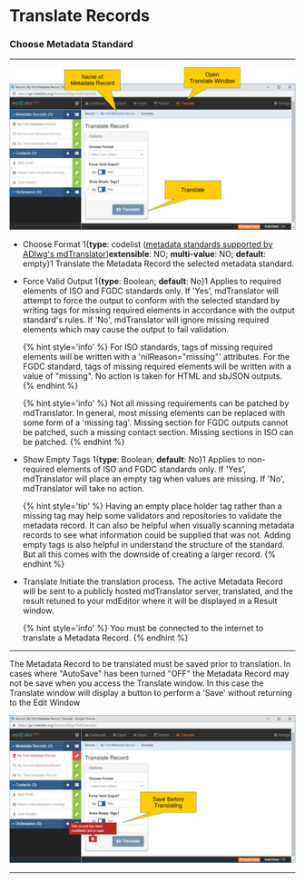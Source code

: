 # Translate Records 
### Choose Metadata Standard
---

![Translate Window](/assets/reference/translate/translate.png)

* <span class="md-element">Choose Format</span> <i class="fa fa-asterisk required" title="Required"> </i> 1{**type**: codelist ([metadata standards supported by ADIwg's mdTranslator](https://mdtranslator.adiwg.org/api/writers))**extensible**: NO; **multi-value**: NO; **default**: empty}1 Translate the <span class="md-panel">Metadata Record</span> the selected metadata standard.   

* <span class="md-element">Force Valid Output</span> 1{**type**: Boolean; **default**: No}1  Applies to required elements of ISO and FGDC standards only.  If 'Yes', mdTranslator will attempt to force the output to conform with the selected standard by writing tags for missing required elements in accordance with the output standard's rules.  If 'No', mdTranslator will ignore missing required elements which may cause the output to fail validation.  

  {% hint style='info' %}
  For ISO standards, tags of missing required elements will be written with a 'nilReason="missing"' attributes.  For the FGDC standard, tags of missing required elements will be written with a value of "missing".  No action is taken for HTML and sbJSON outputs.
  {% endhint %} 
  
  {% hint style='info' %}
  Not all missing requirements can be patched by mdTranslator.  In general, most missing elements can be replaced with some form of a 'missing tag'.  Missing section for FGDC outputs cannot be patched, such a missing contact section.  Missing sections in ISO can be patched.
  {% endhint %}

* <span class="md-element">Show Empty Tags</span> 1{**type**: Boolean; **default**: No}1  Applies to non-required elements of ISO and FGDC standards only.  If 'Yes', mdTranslator will place an empty tag when values are missing.  If 'No', mdTranslator will take no action.  

  {% hint style='tip' %}
  Having an empty place holder tag rather than a missing tag may help some validators and repositories to validate the metadata record.  It can also be helpful when visually scanning metadata records to see what information could be supplied that was not.  Adding empty tags is also helpful in understand the structure of the standard.  But all this comes with the downside of creating a larger record.
  {% endhint %}
  
* <span class="btn btn-primary btn-sm"> <i class="fa fa-retweet"> </i> Translate</span> Initiate the translation process.  The active <span class="md-panel">Metadata Record</span> will be sent to a publicly hosted mdTranslator server, translated, and the result retuned to your mdEditor where it will be displayed in a <span class="md-window">Result</span> window. 

  {% hint style='info' %}
  You must be connected to the internet to translate a <span class="md-panel">Metadata Record</span>. 
  {% endhint %}
  
---

The <span class="md-panel">Metadata Record</span> to be translated must be saved prior to translation.  In cases where "AutoSave" has been turned "OFF" the <span class="md-panel">Metadata Record</span> may not be save when you access the <span class="md-window">Translate</span> window.  In this case the <span class="md-window">Translate</span> window will display a <span class="btn btn-danger btn-xs"> <i class="fa fa-exclamation-circle"> </i> </span> button to perform a 'Save' without returning to the <span class="md-window">Edit Window</span>

![Translate Window](/assets/reference/translate/translate-save.png)

---